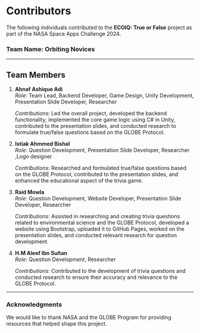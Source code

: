 # Contributors

The following individuals contributed to the **ECOIQ: True or False** project as part of the NASA Space Apps Challenge 2024.

### Team Name: Orbiting Novices

---

## Team Members

1. **Ahnaf Ashique Adi**  
   *Role*: Team Lead, Backend Developer, Game Design, Unity Development, Presentation Slide Developer, Researcher

   *Contributions*: Led the overall project, developed the backend functionality, implemented the core game logic using C# in Unity,
   contributed to the presentation slides, and conducted research to formulate true/false questions based on the GLOBE Protocol.

3. **Istiak Ahmmed Bishal**  
   *Role*: Question Development, Presentation Slide Developer, Researcher ,Logo designer
   
   *Contributions*: Researched and formulated true/false questions based on the GLOBE Protocol, contributed to the presentation slides, and enhanced the educational aspect of the trivia game.

5. **Raid Mowla**  
   *Role*: Question Development, Website Developer, Presentation Slide Developer, Researcher
   
   *Contributions*: Assisted in researching and creating trivia questions related to environmental science and the GLOBE Protocol, developed a website using Bootstrap,
    uploaded it to GitHub Pages, worked on the presentation slides, and conducted relevant research for question development.

7. **H.M Aleef Ibn Sultan**  
   *Role*: Question Development, Researcher
   
   *Contributions*: Contributed to the development of trivia questions and conducted research to ensure their accuracy and relevance to the GLOBE Protocol.

---

### Acknowledgments
We would like to thank NASA and the GLOBE Program for providing resources that helped shape this project.
